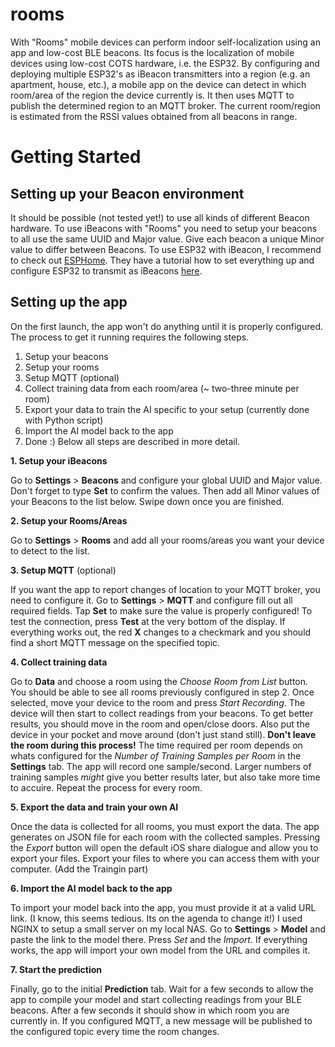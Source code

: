 # rooms
With "Rooms" mobile devices can perform indoor self-localization using an app and low-cost BLE beacons.
Its focus is the localization of mobile devices using low-cost COTS hardware, i.e. the ESP32. By configuring and deploying multiple ESP32's as iBeacon transmitters into a region (e.g. an apartment, house, etc.), a mobile app on the device can detect in which room/area of the region the device currently is. It then uses MQTT to publish the determined region to an MQTT broker. The current room/region is estimated from the RSSI values obtained from all beacons in range.

# Getting Started
## Setting up your Beacon environment
It should be possible (not tested yet!) to use all kinds of different Beacon hardware. To use iBeacons with "Rooms" you need to setup your beacons to all use the same UUID and Major value. Give each beacon a unique Minor value to differ between Beacons.
To use ESP32 with iBeacon, I recommend to check out [ESPHome](https://esphome.io). They have a tutorial how to set everything up and configure ESP32 to transmit as iBeacons [here](https://esphome.io/components/esp32_ble_beacon.html?highlight=beacon).

## Setting up the app
On the first launch, the app won't do anything until it is properly configured.
The process to get it running requires the following steps.
1. Setup your beacons
2. Setup your rooms
3. Setup MQTT (optional)
4. Collect training data from each room/area (~ two-three minute per room)
5. Export your data to train the AI specific to your setup (currently done with Python script)
6. Import the AI model back to the app
7. Done :) 
Below all steps are described in more detail.

__1. Setup your iBeacons__

Go to __Settings__ > __Beacons__ and configure your global UUID and Major value. Don't forget to type __Set__ to confirm the values.
Then add all Minor values of your Beacons to the list below.
Swipe down once you are finished.

__2. Setup your Rooms/Areas__

Go to __Settings__ > __Rooms__ and add all your rooms/areas you want your device to detect to the list. 

__3. Setup MQTT__ (optional)

If you want the app to report changes of location to your MQTT broker, you need to configure it. 
Go to __Settings__ > __MQTT__ and configure fill out all required fields. Tap __Set__ to make sure the value is properly configured!
To test the connection, press __Test__ at the very bottom of the display. If everything works out, the red __X__ changes to a checkmark and you should find a short MQTT message on the specified topic.

__4. Collect training data__

Go to __Data__ and choose a room using the _Choose Room from List_ button. You should be able to see all rooms previously configured in step 2. 
Once selected, move your device to the room and press _Start Recording_. The device will then start to collect readings from your beacons.
To get better results, you should move in the room and open/close doors. Also put the device in your pocket and move around (don't just stand still).
__Don't leave the room during this process!__ 
The time required per room depends on whats configured for the _Number of Training Samples per Room_ in the __Settings__ tab. The app will record one sample/second. Larger numbers of training samples _might_ give you better results later, but also take more time to accuire.
Repeat the process for every room.

__5. Export the data and train your own AI__

Once the data is collected for all rooms, you must export the data. The app generates on JSON file for each room with the collected samples.
Pressing the _Export_ button will open the default iOS share dialogue and allow you to export your files.
Export your files to where you can access them with your computer. 
(Add the Traingin part)

__6. Import the AI model back to the app__

To import your model back into the app, you must provide it at a valid URL link. (I know, this seems tedious. Its on the agenda to change it!)
I used NGINX to setup a small server on my local NAS. 
Go to __Settings__ > __Model__ and paste the link to the model there. Press _Set_ and the _Import_. If everything works, the app will import your own model from the URL and compiles it.

__7. Start the prediction__

Finally, go to the initial __Prediction__ tab. Wait for a few seconds to allow the app to compile your model and start collecting readings from your BLE beacons. After a few seconds it should show in which room you are currently in. If you configured MQTT, a new message will be published to the configured topic every time the room changes. 
